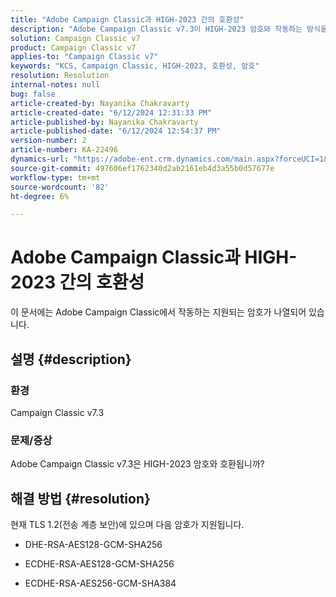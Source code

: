 ```yaml
---
title: "Adobe Campaign Classic과 HIGH-2023 간의 호환성"
description: "Adobe Campaign Classic v7.3이 HIGH-2023 암호와 작동하는 방식을 알아봅니다."
solution: Campaign Classic v7
product: Campaign Classic v7
applies-to: "Campaign Classic v7"
keywords: "KCS, Campaign Classic, HIGH-2023, 호환성, 암호"
resolution: Resolution
internal-notes: null
bug: false
article-created-by: Nayanika Chakravarty
article-created-date: "6/12/2024 12:31:33 PM"
article-published-by: Nayanika Chakravarty
article-published-date: "6/12/2024 12:54:37 PM"
version-number: 2
article-number: KA-22496
dynamics-url: "https://adobe-ent.crm.dynamics.com/main.aspx?forceUCI=1&pagetype=entityrecord&etn=knowledgearticle&id=2cf212b2-b728-ef11-840b-6045bd0065b6"
source-git-commit: 497606ef1762340d2ab2161eb4d3a55b0d57677e
workflow-type: tm+mt
source-wordcount: '82'
ht-degree: 6%

---
```


# Adobe Campaign Classic과 HIGH-2023 간의 호환성


이 문서에는 Adobe Campaign Classic에서 작동하는 지원되는 암호가 나열되어 있습니다.

## 설명 {#description}


### <b>환경</b>

Campaign Classic v7.3

### <b>문제/증상</b>

Adobe Campaign Classic v7.3은 HIGH-2023 암호와 호환됩니까?


## 해결 방법 {#resolution}


현재 TLS 1.2(전송 계층 보안)에 있으며 다음 암호가 지원됩니다.

- DHE-RSA-AES128-GCM-SHA256


- ECDHE-RSA-AES128-GCM-SHA256


- ECDHE-RSA-AES256-GCM-SHA384





